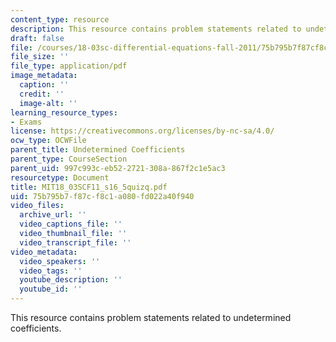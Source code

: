 ```yaml
---
content_type: resource
description: This resource contains problem statements related to undetermined coefficients.
draft: false
file: /courses/18-03sc-differential-equations-fall-2011/75b795b7f87cf8c1a080fd022a40f940_MIT18_03SCF11_s16_5quizq.pdf
file_size: ''
file_type: application/pdf
image_metadata:
  caption: ''
  credit: ''
  image-alt: ''
learning_resource_types:
- Exams
license: https://creativecommons.org/licenses/by-nc-sa/4.0/
ocw_type: OCWFile
parent_title: Undetermined Coefficients
parent_type: CourseSection
parent_uid: 997c993c-eb52-2721-308a-867f2c1e5ac3
resourcetype: Document
title: MIT18_03SCF11_s16_5quizq.pdf
uid: 75b795b7-f87c-f8c1-a080-fd022a40f940
video_files:
  archive_url: ''
  video_captions_file: ''
  video_thumbnail_file: ''
  video_transcript_file: ''
video_metadata:
  video_speakers: ''
  video_tags: ''
  youtube_description: ''
  youtube_id: ''
---
```

This resource contains problem statements related to undetermined coefficients.